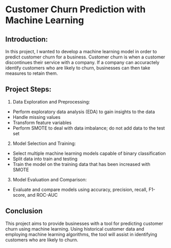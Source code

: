 # Customer Churn Prediction with Machine Learning

## Introduction:
In this project, I wanted to develop a machine learning model in order to predict customer churn for a business. Customer churn is when a customer discontinues their service with a company. If a company can accuractely identify customers who are likely to churn, businesses can then take measures to retain them.

## Project Steps:
1. Data Exploration and Preprocessing:
  * Perform exploratory data analysis (EDA) to gain insights to the data
  * Handle missing values
  * Transform feature variables
  * Perform SMOTE to deal with data imbalance; do not add data to the test set
2. Model Selection and Training:
  * Select multiple machine learning models capable of binary classification
  * Split data into train and testing
  * Train the model on the training data that has been increased with SMOTE
3. Model Evaluation and Comparison:
  * Evaluate and compare models using accuracy, precision, recall, F1-score, and ROC-AUC

## Conclusion
This project aims to provide businesses with a tool for predicting customer churn using machine learning. Using historical customer data and employing machine learning algorithms, the tool will assist in identifying customers who are likely to churn. 

